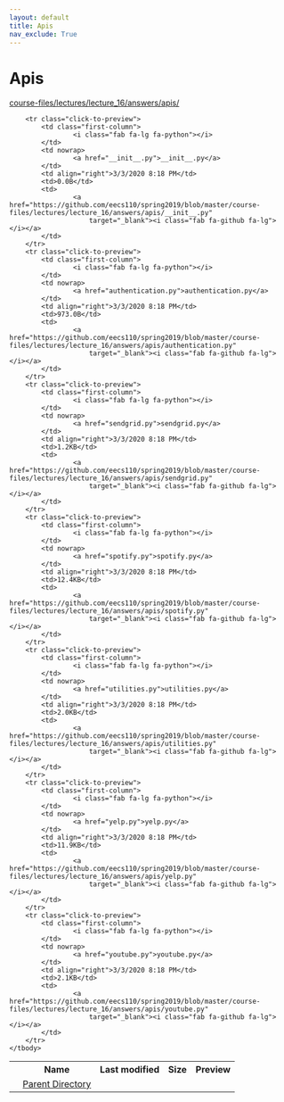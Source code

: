 ```yaml
---
layout: default
title: Apis
nav_exclude: True
---
```


# Apis

[course-files/lectures/lecture_16/answers/apis/](.)

<table class="tbl-files">
    <tbody>
        <tr>
            <th valign="top"></th>
            <th>Name</th>
            <th>Last modified</th>
            <th>Size</th>
            <th>Preview</th>
        </tr>
        <tr>
            <td valign="top">
                <i class="fa fa-folder-open"></i>
            </td>
            <td><a href="../">Parent Directory</a></td>
            <td>&nbsp;</td>
            <td>&nbsp;</td>
            <td>&nbsp;</td>
        </tr>

        <tr class="click-to-preview">
            <td class="first-column">
                    <i class="fab fa-lg fa-python"></i>
            </td>
            <td nowrap>
                    <a href="__init__.py">__init__.py</a>
            </td>
            <td align="right">3/3/2020 8:18 PM</td>
            <td>0.0B</td>
            <td>
                    <a href="https://github.com/eecs110/spring2019/blob/master/course-files/lectures/lecture_16/answers/apis/__init__.py"
                        target="_blank"><i class="fab fa-github fa-lg"></i></a>
            </td>
        </tr>
        <tr class="click-to-preview">
            <td class="first-column">
                    <i class="fab fa-lg fa-python"></i>
            </td>
            <td nowrap>
                    <a href="authentication.py">authentication.py</a>
            </td>
            <td align="right">3/3/2020 8:18 PM</td>
            <td>973.0B</td>
            <td>
                    <a href="https://github.com/eecs110/spring2019/blob/master/course-files/lectures/lecture_16/answers/apis/authentication.py"
                        target="_blank"><i class="fab fa-github fa-lg"></i></a>
            </td>
        </tr>
        <tr class="click-to-preview">
            <td class="first-column">
                    <i class="fab fa-lg fa-python"></i>
            </td>
            <td nowrap>
                    <a href="sendgrid.py">sendgrid.py</a>
            </td>
            <td align="right">3/3/2020 8:18 PM</td>
            <td>1.2KB</td>
            <td>
                    <a href="https://github.com/eecs110/spring2019/blob/master/course-files/lectures/lecture_16/answers/apis/sendgrid.py"
                        target="_blank"><i class="fab fa-github fa-lg"></i></a>
            </td>
        </tr>
        <tr class="click-to-preview">
            <td class="first-column">
                    <i class="fab fa-lg fa-python"></i>
            </td>
            <td nowrap>
                    <a href="spotify.py">spotify.py</a>
            </td>
            <td align="right">3/3/2020 8:18 PM</td>
            <td>12.4KB</td>
            <td>
                    <a href="https://github.com/eecs110/spring2019/blob/master/course-files/lectures/lecture_16/answers/apis/spotify.py"
                        target="_blank"><i class="fab fa-github fa-lg"></i></a>
            </td>
        </tr>
        <tr class="click-to-preview">
            <td class="first-column">
                    <i class="fab fa-lg fa-python"></i>
            </td>
            <td nowrap>
                    <a href="utilities.py">utilities.py</a>
            </td>
            <td align="right">3/3/2020 8:18 PM</td>
            <td>2.0KB</td>
            <td>
                    <a href="https://github.com/eecs110/spring2019/blob/master/course-files/lectures/lecture_16/answers/apis/utilities.py"
                        target="_blank"><i class="fab fa-github fa-lg"></i></a>
            </td>
        </tr>
        <tr class="click-to-preview">
            <td class="first-column">
                    <i class="fab fa-lg fa-python"></i>
            </td>
            <td nowrap>
                    <a href="yelp.py">yelp.py</a>
            </td>
            <td align="right">3/3/2020 8:18 PM</td>
            <td>11.9KB</td>
            <td>
                    <a href="https://github.com/eecs110/spring2019/blob/master/course-files/lectures/lecture_16/answers/apis/yelp.py"
                        target="_blank"><i class="fab fa-github fa-lg"></i></a>
            </td>
        </tr>
        <tr class="click-to-preview">
            <td class="first-column">
                    <i class="fab fa-lg fa-python"></i>
            </td>
            <td nowrap>
                    <a href="youtube.py">youtube.py</a>
            </td>
            <td align="right">3/3/2020 8:18 PM</td>
            <td>2.1KB</td>
            <td>
                    <a href="https://github.com/eecs110/spring2019/blob/master/course-files/lectures/lecture_16/answers/apis/youtube.py"
                        target="_blank"><i class="fab fa-github fa-lg"></i></a>
            </td>
        </tr>
    </tbody>
</table>

